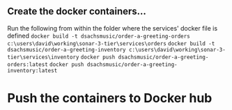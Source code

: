 ## Create the docker containers...
Run the following from within the folder where the services' docker file is defined
`docker build -t dsachsmusic/order-a-greeting-orders c:\users\david\working\sonar-3-tier\services\orders`
`docker build -t dsachsmusic/order-a-greeting-inventory c:\users\david\working\sonar-3-tier\services\inventory`
`docker push dsachsmusic/order-a-greeting-orders:latest`
`docker push dsachsmusic/order-a-greeting-inventory:latest`

# Push the containers to Docker hub